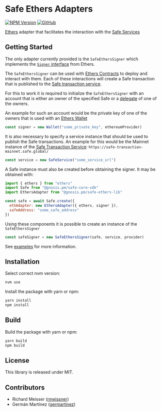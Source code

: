 # Safe Ethers Adapters

[![NPM Version](https://badge.fury.io/js/%40gnosis.pm%2Fsafe-ethers-adapters.svg)](https://badge.fury.io/js/%40gnosis.pm%2Fsafe-ethers-adapters)
[![GitHub](https://img.shields.io/github/license/safe-global/safe-core-sdk)](https://github.com/safe-global/safe-core-sdk/blob/main/LICENSE.md)

[Ethers](https://docs.ethers.io/v5/single-page/) adapter that facilitates the interaction with the [Safe Services](https://github.com/safe-global/safe-transaction-service)

## Getting Started

The only adapter currently provided is the `SafeEthersSigner` which implements the [`Signer` interface](https://docs.ethers.io/v5/api/signer/#Signer) from Ethers.

The `SafeEthersSigner` can be used with [Ethers Contracts](https://docs.ethers.io/v5/getting-started/#getting-started--contracts) to deploy and interact with them. Each of these interactions will create a Safe transaction that is published to the [Safe transaction service](https://docs.gnosis.io/safe/docs/services_transactions/). 

For this to work it is required to initialize the `SafeEthersSigner` with an account that is either an owner of the specified Safe or a [delegate](https://docs.gnosis.io/safe/docs/tutorial_tx_service_set_delegate/) of one of the owners.

An example for such an account would be the private key of one of the owners that is used with an [Ethers Wallet](https://docs.ethers.io/v5/api/signer/#Wallet)

```js
const signer = new Wallet("some_private_key", ethereumProvider)
```

It is also necessary to specify a service instance that should be used to publish the Safe transactions. An example for this would be the Mainnet instance of the [Safe Transaction Service](https://safe-transaction-mainnet.safe.global/): `https://safe-transaction-mainnet.safe.global/`

```js
const service = new SafeService("some_service_url")
```

A Safe instance must also be created before obtaining the signer.
It may be obtained with:

```js
import { ethers } from "ethers"
import Safe from "@gnosis.pm/safe-core-sdk"
import EthersAdapter from "@gnosis.pm/safe-ethers-lib"

const safe = await Safe.create({
  ethAdapter: new EthersAdapter({ ethers, signer }),
  safeAddress: "some_safe_address"
})
```

Using these components it is possible to create an instance of the `SafeEthersSigner`

```js
const safeSigner = new SafeEthersSigner(safe, service, provider)
```

See [examples](/packages/safe-ethers-adapters/examples) for more information.

## Installation

Select correct nvm version:

```bash
nvm use
```

Install the package with yarn or npm:

```bash
yarn install
npm install
```

## Build

Build the package with yarn or npm:

```bash
yarn build
npm build
```

## License

This library is released under MIT.

## Contributors

- Richard Meisser ([rmeissner](https://github.com/rmeissner))
- Germán Martínez ([germartinez](https://github.com/germartinez))
